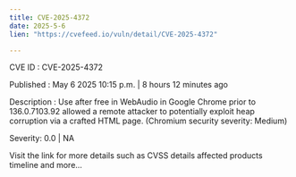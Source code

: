 ```yaml
---
title: CVE-2025-4372
date: 2025-5-6
lien: "https://cvefeed.io/vuln/detail/CVE-2025-4372"

---
```


CVE ID : CVE-2025-4372

Published :  May 6
2025
10:15 p.m. | 8 hours
12 minutes ago

Description : Use after free in WebAudio in Google Chrome prior to 136.0.7103.92 allowed a remote attacker to potentially exploit heap corruption via a crafted HTML page. (Chromium security severity: Medium)

Severity: 0.0 | NA

Visit the link for more details
such as CVSS details
affected products
timeline
and more...
